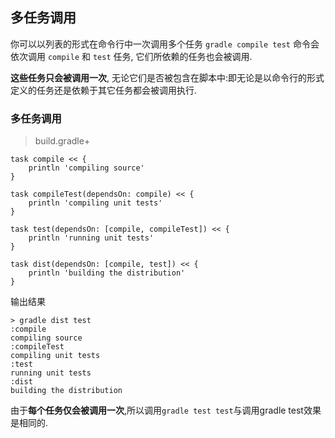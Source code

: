 ## 多任务调用

你可以以列表的形式在命令行中一次调用多个任务
`gradle compile test` 命令会依次调用 `compile` 和 `test` 任务, 它们所依赖的任务也会被调用. 

**这些任务只会被调用一次**, 无论它们是否被包含在脚本中:即无论是以命令行的形式定义的任务还是依赖于其它任务都会被调用执行.

### 多任务调用

> build.gradle+

```
task compile << {
    println 'compiling source'
}

task compileTest(dependsOn: compile) << {
    println 'compiling unit tests'
}

task test(dependsOn: [compile, compileTest]) << {
    println 'running unit tests'
}

task dist(dependsOn: [compile, test]) << {
    println 'building the distribution'
}

```

输出结果

```
> gradle dist test
:compile
compiling source
:compileTest
compiling unit tests
:test
running unit tests
:dist
building the distribution

```

由于**每个任务仅会被调用一次**,所以调用`gradle test test`与调用gradle test效果是相同的.